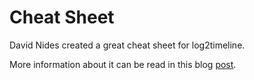 # Cheat Sheet #

David Nides created a great cheat sheet for log2timeline.

More information about it can be read in this blog [post](http://computer-forensics.sans.org/blog/2011/12/16/digital-forensics-sifting-cheating-timelines-with-log2timeline).